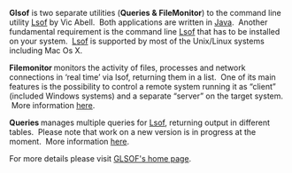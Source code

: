 <div style="clear:both">
				<p><strong>Glsof</strong> is two separate utilities (<strong>Queries &amp; FileMonitor</strong>) to the command line utility <a title="Lsof" href="http://people.freebsd.org/~abe/" target="_blank">Lsof</a> by Vic Abell. &nbsp;Both applications are written in <a title="Java" href="http://www.java.com/" target="_blank">Java</a>. &nbsp;Another fundamental requirement is the command line&nbsp;<a title="Lsof" href="http://people.freebsd.org/~abe/" target="_blank">Lsof</a>&nbsp;that has to be installed on your system. &nbsp;<a title="Lsof" href="http://people.freebsd.org/~abe/" target="_blank">Lsof</a>&nbsp;is supported by most of the Unix/Linux systems including Mac Os X.<strong style="line-height: 24px;"></strong></p>
        <p><strong>Filemonitor&nbsp;</strong>monitors the activity of files, processes and network connections in ‘real time’ via lsof, returning them in a list. &nbsp;One of its main features is the possibility to control a remote system running it as “client” (included Windows systems) and a separate “server” on the target system. &nbsp;More information <a title="here" href="http://glsof.sourceforge.net/filemonitor/" target="_blank">here</a>.</p>
        <p><strong>Queries&nbsp;</strong>manages multiple queries for <a title="Lsof" href="http://people.freebsd.org/~abe/" target="_blank">Lsof</a>, returning output in different tables. &nbsp;Please note that work on a new version is in progress at the moment. &nbsp;More information <a title="here" href="http://glsof.sourceforge.net/queries/" target="_blank">here</a>.</p>
</div>

For more details please visit <a href="http://glsof.sourceforge.net" target="_blank">GLSOF's home page</a>.
